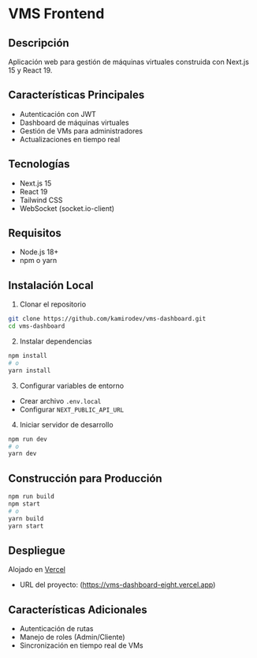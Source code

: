 # VMS Frontend

## Descripción
Aplicación web para gestión de máquinas virtuales construida con Next.js 15 y React 19.

## Características Principales
- Autenticación con JWT
- Dashboard de máquinas virtuales
- Gestión de VMs para administradores
- Actualizaciones en tiempo real

## Tecnologías
- Next.js 15
- React 19
- Tailwind CSS
- WebSocket (socket.io-client)

## Requisitos
- Node.js 18+
- npm o yarn

## Instalación Local

1. Clonar el repositorio
```bash
git clone https://github.com/kamirodev/vms-dashboard.git
cd vms-dashboard
```

2. Instalar dependencias
```bash
npm install
# o
yarn install
```

3. Configurar variables de entorno
- Crear archivo `.env.local`
- Configurar `NEXT_PUBLIC_API_URL`

4. Iniciar servidor de desarrollo
```bash
npm run dev
# o
yarn dev
```

## Construcción para Producción
```bash
npm run build
npm start
# o
yarn build
yarn start
```

## Despliegue
Alojado en [Vercel](https://vercel.com)
- URL del proyecto: (https://vms-dashboard-eight.vercel.app)

## Características Adicionales
- Autenticación de rutas
- Manejo de roles (Admin/Cliente)
- Sincronización en tiempo real de VMs
